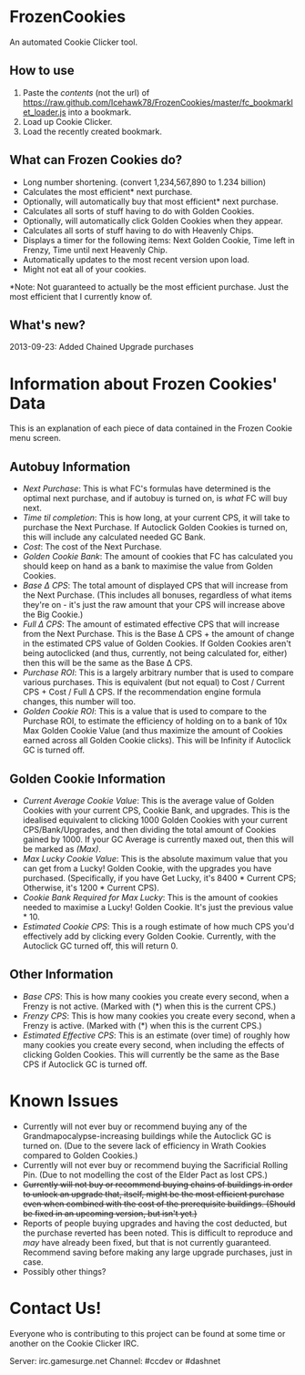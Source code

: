 FrozenCookies
=============

An automated Cookie Clicker tool.

How to use
----------

1. Paste the *contents* (not the url) of https://raw.github.com/Icehawk78/FrozenCookies/master/fc_bookmarklet_loader.js into a bookmark.
2. Load up Cookie Clicker.
3. Load the recently created bookmark.

What can Frozen Cookies do?
---------------------------

 - Long number shortening. (convert 1,234,567,890 to 1.234 billion)
 - Calculates the most efficient* next purchase.
 - Optionally, will automatically buy that most efficient* next purchase.
 - Calculates all sorts of stuff having to do with Golden Cookies.
 - Optionally, will automatically click Golden Cookies when they appear.
 - Calculates all sorts of stuff having to do with Heavenly Chips.
 - Displays a timer for the following items: Next Golden Cookie, Time left in Frenzy, Time until next Heavenly Chip.
 - Automatically updates to the most recent version upon load.
 - Might not eat all of your cookies.
 
\*Note: Not guaranteed to actually be the most efficient purchase. Just the most efficient that I currently know of.

What's new?
-----------

2013-09-23: Added Chained Upgrade purchases

Information about Frozen Cookies' Data
======================================

This is an explanation of each piece of data contained in the Frozen Cookie menu screen.

Autobuy Information
-------------------

 - *Next Purchase*: This is what FC's formulas have determined is the optimal next purchase, and if autobuy is turned on, is *what* FC will buy next.
 - *Time til completion*: This is how long, at your current CPS, it will take to purchase the Next Purchase. If Autoclick Golden Cookies is turned on, this will include any calculated needed GC Bank.
 - *Cost*: The cost of the Next Purchase.
 - *Golden Cookie Bank*: The amount of cookies that FC has calculated you should keep on hand as a bank to maximise the value from Golden Cookies.
 - *Base Δ CPS*: The total amount of displayed CPS that will increase from the Next Purchase. (This includes all bonuses, regardless of what items they're on - it's just the raw amount that your CPS will increase above the Big Cookie.)
 - *Full Δ CPS*: The amount of estimated effective CPS that will increase from the Next Purchase. This is the Base Δ CPS + the amount of change in the estimated CPS value of Golden Cookies. If Golden Cookies aren't being autoclicked (and thus, currently, not being calculated for, either) then this will be the same as the Base Δ CPS.
 - *Purchase ROI*: This is a largely arbitrary number that is used to compare various purchases. This is equivalent (but not equal) to Cost / Current CPS + Cost / Full Δ CPS. If the recommendation engine formula changes, this number will too.
 - *Golden Cookie ROI*: This is a value that is used to compare to the Purchase ROI, to estimate the efficiency of holding on to a bank of 10x Max Golden Cookie Value (and thus maximize the amount of Cookies earned across all Golden Cookie clicks). This will be Infinity if Autoclick GC is turned off.

Golden Cookie Information
-------------------------
 - *Current Average Cookie Value*: This is the average value of Golden Cookies with your current CPS, Cookie Bank, and upgrades. This is the idealised equivalent to clicking 1000 Golden Cookies with your current CPS/Bank/Upgrades, and then dividing the total amount of Cookies gained by 1000. If your GC Average is currently maxed out, then this will be marked as *(Max)*.
 - *Max Lucky Cookie Value*: This is the absolute maximum value that you can get from a Lucky! Golden Cookie, with the upgrades you have purchased. (Specifically, if you have Get Lucky, it's 8400 * Current CPS; Otherwise, it's 1200 * Current CPS).
 - *Cookie Bank Required for Max Lucky*: This is the amount of cookies needed to maximise a Lucky! Golden Cookie. It's just the previous value * 10.
 - *Estimated Cookie CPS*: This is a rough estimate of how much CPS you'd effectively add by clicking every Golden Cookie. Currently, with the Autoclick GC turned off, this will return 0.

Other Information
-----------------
 - *Base CPS*: This is how many cookies you create every second, when a Frenzy is not active. (Marked with (*) when this is the current CPS.)
 - *Frenzy CPS*: This is how many cookies you create every second, when a Frenzy is active. (Marked with (*) when this is the current CPS.)
 - *Estimated Effective CPS*: This is an estimate (over time) of roughly how many cookies you create every second, when including the effects of clicking Golden Cookies. This will currently be the same as the Base CPS if Autoclick GC is turned off.
 
 
Known Issues
============

 - Currently will not ever buy or recommend buying any of the Grandmapocalypse-increasing buildings while the Autoclick GC is turned on. (Due to the severe lack of efficiency in Wrath Cookies compared to Golden Cookies.)
 - Currently will not ever buy or recommend buying the Sacrificial Rolling Pin. (Due to not modelling the cost of the Elder Pact as lost CPS.)
 - ~~Currently will not buy or recommend buying chains of buildings in order to unlock an upgrade that, itself, might be the most efficient purchase even when combined with the cost of the prerequisite buildings. (Should be fixed in an upcoming version, but isn't yet.)~~
 - Reports of people buying upgrades and having the cost deducted, but the purchase reverted has been noted. This is difficult to reproduce and *may* have already been fixed, but that is not currently guaranteed. Recommend saving before making any large upgrade purchases, just in case.
 - Possibly other things?
 
Contact Us!
===========

Everyone who is contributing to this project can be found at some time or another on the Cookie Clicker IRC.

Server:  irc.gamesurge.net
Channel: #ccdev or #dashnet
